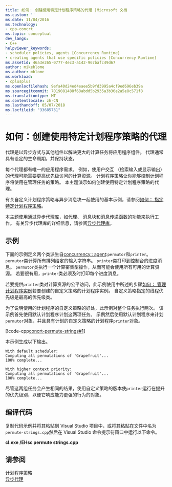 ```yaml
---
title: 如何： 创建使用特定计划程序策略的代理 |Microsoft 文档
ms.custom: ''
ms.date: 11/04/2016
ms.technology:
- cpp-concrt
ms.topic: conceptual
dev_langs:
- C++
helpviewer_keywords:
- scheduler policies, agents [Concurrency Runtime]
- creating agents that use specific policies [Concurrency Runtime]
ms.assetid: 46a3e265-0777-4ec3-a142-967bafc49d67
author: mikeblome
ms.author: mblome
ms.workload:
- cplusplus
ms.openlocfilehash: 9efa40d24ed4eaee5b9fd3995a4cf9ed696eb39a
ms.sourcegitcommit: 7019081488f68abdd5b2935a3b36e2a5e8c571f8
ms.translationtype: MT
ms.contentlocale: zh-CN
ms.lasthandoff: 05/07/2018
ms.locfileid: "33685731"
---
```

# <a name="how-to-create-agents-that-use-specific-scheduler-policies"></a>如何：创建使用特定计划程序策略的代理
代理是以异步方式与其他组件以解决更大的计算任务将应用程序组件。 代理通常具有设定的生命周期，并保持状态。  
  
 每个代理都有唯一的应用程序需求。 例如，使用户交互 （检索输入或显示输出） 的代理可能需要更高优先级访问的计算资源。 计划程序策略让你能够控制计划程序将使用在管理任务的策略。 本主题演示如何创建使用特定计划程序策略的代理。  
  
 有关自定义计划程序策略与异步消息块一起使用的基本示例，请参阅[如何： 指定特定计划程序策略](../../parallel/concrt/how-to-specify-specific-scheduler-policies.md)。  
  
 本主题使用通过异步代理库，如代理、 消息块和消息传递函数的功能来执行工作。 有关异步代理库的详细信息，请参阅[异步代理库](../../parallel/concrt/asynchronous-agents-library.md)。  
  
## <a name="example"></a>示例  
 下面的示例定义两个类派生自[concurrency:: agent](../../parallel/concrt/reference/agent-class.md):`permutor`和`printer`。 `permutor`类计算所有排列给定的输入字符串。 `printer`类打印到控制台的进度消息。 `permutor`类执行一个计算密集型操作，从而可能会使用所有可用的计算资源。 若要很有用，`printer`类必须及时打印每个进度消息。  
  
 若要提供`printer`类对计算资源的公平访问，此示例使用中所述的步骤[如何： 管理计划程序实例](../../parallel/concrt/how-to-manage-a-scheduler-instance.md)若要创建的自定义策略的计划程序实例。 自定义策略指定的线程优先级是最高的优先级类。  
  
 为了说明使用的计划程序的自定义策略的好处，此示例对整个任务执行两次。 该示例首先使用默认计划程序计划这两项任务。 示例然后使用默认计划程序来计划`permutor`对象，并且具有计划的自定义策略的计划程序`printer`对象。  
  
 [!code-cpp[concrt-permute-strings#1](../../parallel/concrt/codesnippet/cpp/how-to-create-agents-that-use-specific-scheduler-policies_1.cpp)]  
  
 本示例生成以下输出。  
  
```Output  
With default scheduler:  
Computing all permutations of 'Grapefruit'...  
100% complete...  
 
With higher context priority:  
Computing all permutations of 'Grapefruit'...  
100% complete...  
```  
  
 尽管这两组任务会产生相同的结果，使用自定义策略的版本使`printer`运行在提升的优先级别，以便它响应能力更强的行为的对象。  
  
## <a name="compiling-the-code"></a>编译代码  
 复制代码示例并将其粘贴到 Visual Studio 项目中，或将其粘贴在文件中名为`permute-strings.cpp`然后在 Visual Studio 命令提示符窗口中运行以下命令。  
  
 **cl.exe /EHsc permute strings.cpp**  
  
## <a name="see-also"></a>请参阅  
 [计划程序策略](../../parallel/concrt/scheduler-policies.md)   
 [异步代理](../../parallel/concrt/asynchronous-agents.md)   
 

